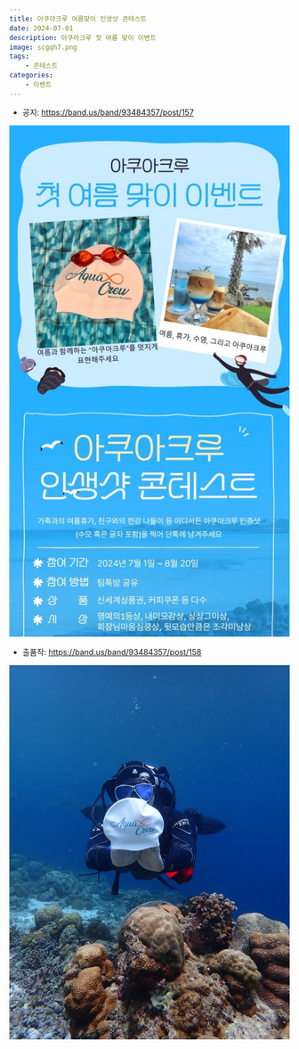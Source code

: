 ```yaml
---
title: 아쿠아크루 여름맞이 인생샷 콘테스트
date: 2024-07-01
description: 아쿠아크루 첫 여름 맞이 이벤트
image: scgqh7.png
tags:
    - 콘테스트
categories:
    - 이벤트
---
```


- 공지: https://band.us/band/93484357/post/157

![](60973697577.jpeg)


- 출품작: https://band.us/band/93484357/post/158

![](61051226877.jpeg)
